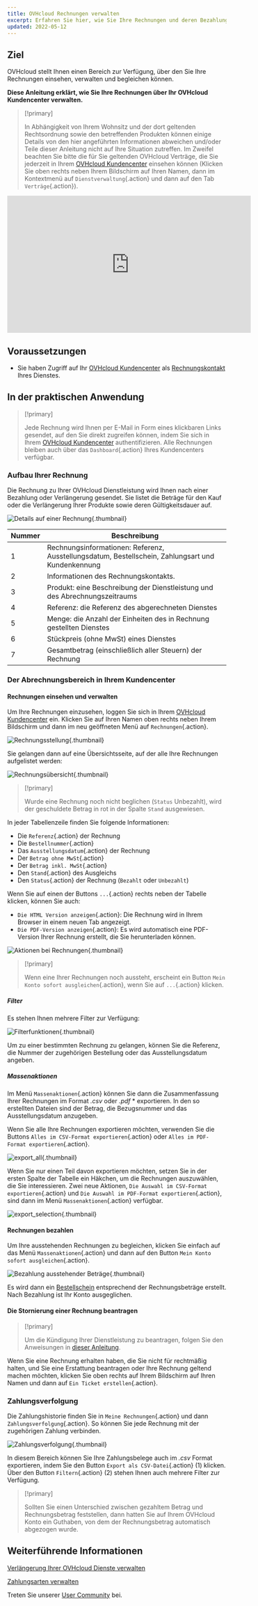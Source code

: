 ```yaml
---
title: OVHcloud Rechnungen verwalten
excerpt: Erfahren Sie hier, wie Sie Ihre Rechnungen und deren Bezahlung verwalten
updated: 2022-05-12
---
```


## Ziel

OVHcloud stellt Ihnen einen Bereich zur Verfügung, über den Sie Ihre Rechnungen einsehen, verwalten und begleichen können.

**Diese Anleitung erklärt, wie Sie Ihre Rechnungen über Ihr OVHcloud Kundencenter verwalten.**

> [!primary]
>
> In Abhängigkeit von Ihrem Wohnsitz und der dort geltenden Rechtsordnung sowie den betreffenden Produkten können einige Details von den hier angeführten Informationen abweichen und/oder Teile dieser Anleitung nicht auf Ihre Situation zutreffen. Im Zweifel beachten Sie bitte die für Sie geltenden OVHcloud Verträge, die Sie jederzeit in Ihrem [OVHcloud Kundencenter](https://www.ovh.com/auth/?action=gotomanager&from=https://www.ovh.de/&ovhSubsidiary=de) einsehen können (Klicken Sie oben rechts neben Ihrem Bildschirm auf Ihren Namen, dann im Kontextmenü auf `Dienstverwaltung`{.action} und dann auf den Tab `Verträge`{.action}).
>

<iframe class="video" width="560" height="315" src="https://www.youtube-nocookie.com/embed/iiQmopMhzik" frameborder="0" allow="accelerometer; autoplay; encrypted-media; gyroscope; picture-in-picture" allowfullscreen></iframe>

## Voraussetzungen

- Sie haben Zugriff auf Ihr [OVHcloud Kundencenter](https://www.ovh.com/auth/?action=gotomanager&from=https://www.ovh.de/&ovhSubsidiary=de) als [Rechnungskontakt](/pages/account_and_service_management/account_information/managing_contacts) Ihres Dienstes.

## In der praktischen Anwendung

> [!primary]
>
> Jede Rechnung wird Ihnen per E-Mail in Form eines klickbaren Links gesendet, auf den Sie direkt zugreifen können, indem Sie sich in Ihrem [OVHcloud Kundencenter](https://www.ovh.com/auth/?action=gotomanager&from=https://www.ovh.de/&ovhSubsidiary=de) authentifizieren. Alle Rechnungen bleiben auch über das `Dashboard`{.action} Ihres Kundencenters verfügbar.
>

### Aufbau Ihrer Rechnung

Die Rechnung zu Ihrer OVHcloud Dienstleistung wird Ihnen nach einer Bezahlung oder Verlängerung gesendet. Sie listet die Beträge für den Kauf oder die Verlängerung Ihrer Produkte sowie deren Gültigkeitsdauer auf.

![Details auf einer Rechnung](images/invoice_ovh.png){.thumbnail}

|Nummer|Beschreibung|
|---|---|
|1|Rechnungsinformationen: Referenz, Ausstellungsdatum, Bestellschein, Zahlungsart und Kundenkennung|
|2|Informationen des Rechnungskontakts.|
|3|Produkt: eine Beschreibung der Dienstleistung und des Abrechnungszeitraums|
|4|Referenz: die Referenz des abgerechneten Dienstes|
|5|Menge: die Anzahl der Einheiten des in Rechnung gestellten Dienstes|
|6|Stückpreis (ohne MwSt) eines Dienstes|
|7|Gesamtbetrag (einschließlich aller Steuern) der Rechnung|

### Der Abrechnungsbereich in Ihrem Kundencenter

#### Rechnungen einsehen und verwalten

Um Ihre Rechnungen einzusehen, loggen Sie sich in Ihrem [OVHcloud Kundencenter](https://www.ovh.com/auth/?action=gotomanager&from=https://www.ovh.de/&ovhSubsidiary=de) ein. Klicken Sie auf Ihren Namen oben rechts neben Ihrem Bildschirm und dann im neu geöffneten Menü auf `Rechnungen`{.action}.

![Rechnungsstellung](/pages/assets/screens/control_panel/product-selection/right-column/invoices.png){.thumbnail}

Sie gelangen dann auf eine Übersichtsseite, auf der alle Ihre Rechnungen aufgelistet werden:

![Rechnungsübersicht](images/billing_section.png){.thumbnail}

> [!primary]
>
> Wurde eine Rechnung noch nicht beglichen (`Status` Unbezahlt), wird der geschuldete Betrag in rot in der Spalte `Stand` ausgewiesen.
>

In jeder Tabellenzeile finden Sie folgende Informationen:

- Die `Referenz`{.action} der Rechnung
- Die `Bestellnummer`{.action}
- Das `Ausstellungsdatum`{.action} der Rechnung
- Der `Betrag ohne MwSt`{.action}
- Der `Betrag inkl. MwSt`{.action}
- Den `Stand`{.action} des Ausgleichs
- Den `Status`{.action} der Rechnung (`Bezahlt` oder `Unbezahlt`)

Wenn Sie auf einen der Buttons `...`{.action} rechts neben der Tabelle klicken, können Sie auch:

- `Die HTML Version anzeigen`{.action}: Die Rechnung wird in Ihrem Browser in einem neuen Tab angezeigt.
- `Die PDF-Version anzeigen`{.action}: Es wird automatisch eine PDF-Version Ihrer Rechnung erstellt, die Sie herunterladen können.

![Aktionen bei Rechnungen](images/actions_choices.png){.thumbnail}

> [!primary]
>
> Wenn eine Ihrer Rechnungen noch aussteht, erscheint ein Button `Mein Konto sofort ausgleichen`{.action}, wenn Sie auf `...`{.action} klicken.
>

##### **Filter**

Es stehen Ihnen mehrere Filter zur Verfügung:

![Filterfunktionen](images/sort_filters.png){.thumbnail}

Um zu einer bestimmten Rechnung zu gelangen, können Sie die Referenz, die Nummer der zugehörigen Bestellung oder das Ausstellungsdatum angeben.

##### **Massenaktionen**

Im Menü `Massenaktionen`{.action} können Sie dann die Zusammenfassung Ihrer Rechnungen im Format *.csv* oder *.pdf* * exportieren. In den so erstellten Dateien sind der Betrag, die Bezugsnummer und das Ausstellungsdatum anzugeben.

Wenn Sie alle Ihre Rechnungen exportieren möchten, verwenden Sie die Buttons `Alles im CSV-Format exportieren`{.action} oder `Alles im PDF-Format exportieren`{.action}.

![export_all](images/export_all.png){.thumbnail}

Wenn Sie nur einen Teil davon exportieren möchten, setzen Sie in der ersten Spalte der Tabelle ein Häkchen, um die Rechnungen auszuwählen, die Sie interessieren. Zwei neue Aktionen, `Die Auswahl im CSV-Format exportieren`{.action} und `Die Auswahl im PDF-Format exportieren`{.action}, sind dann im Menü `Massenaktionen`{.action} verfügbar.

![export_selection](images/export_selection.png){.thumbnail}

#### Rechnungen bezahlen <a name="pay-bills"></a>

Um Ihre ausstehenden Rechnungen zu begleichen, klicken Sie einfach auf das Menü `Massenaktionen`{.action} und dann auf den Button `Mein Konto sofort ausgleichen`{.action}.

![Bezahlung ausstehender Beträge](images/pay_debt.png){.thumbnail}

Es wird dann ein [Bestellschein](/pages/account_and_service_management/managing_billing_payments_and_services/managing_ovh_orders#der-bestellschein) entsprechend der Rechnungsbeträge erstellt. Nach Bezahlung ist Ihr Konto ausgeglichen.

#### Die Stornierung einer Rechnung beantragen

> [!primary]
>
> Um die Kündigung Ihrer Dienstleistung zu beantragen, folgen Sie den Anweisungen in [dieser Anleitung](/pages/account_and_service_management/managing_billing_payments_and_services/how_to_cancel_services).
>

Wenn Sie eine Rechnung erhalten haben, die Sie nicht für rechtmäßig halten, und Sie eine Erstattung beantragen oder Ihre Rechnung geltend machen möchten, klicken Sie oben rechts auf Ihrem Bildschirm auf Ihren Namen und dann auf `Ein Ticket erstellen`{.action}.

### Zahlungsverfolgung

Die Zahlungshistorie finden Sie in `Meine Rechnungen`{.action} und dann `Zahlungsverfolgung`{.action}. So können Sie jede Rechnung mit der zugehörigen Zahlung verbinden.

![Zahlungsverfolgung](images/payment_tracking.png){.thumbnail}

In diesem Bereich können Sie Ihre Zahlungsbelege auch im *.csv* Format exportieren, indem Sie den Button `Export als CSV-Datei`{.action} (1) klicken. Über den Button `Filtern`{.action} (2) stehen Ihnen auch mehrere Filter zur Verfügung.

> [!primary]
>
> Sollten Sie einen Unterschied zwischen gezahltem Betrag und Rechnungsbetrag feststellen, dann hatten Sie auf Ihrem OVHcloud Konto ein Guthaben, von dem der Rechnungsbetrag automatisch abgezogen wurde.
>

## Weiterführende Informationen

[Verlängerung Ihrer OVHcloud Dienste verwalten](/pages/account_and_service_management/managing_billing_payments_and_services/how_to_use_automatic_renewal)

[Zahlungsarten verwalten](/pages/account_and_service_management/managing_billing_payments_and_services/manage-payment-methods)

Treten Sie unserer [User Community](/links/community) bei.